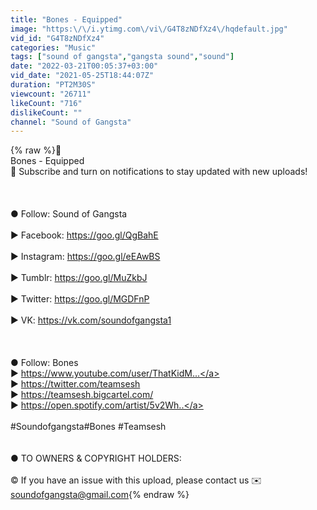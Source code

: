 ```yaml
---
title: "Bones - Equipped"
image: "https:\/\/i.ytimg.com\/vi\/G4T8zNDfXz4\/hqdefault.jpg"
vid_id: "G4T8zNDfXz4"
categories: "Music"
tags: ["sound of gangsta","gangsta sound","sound"]
date: "2022-03-21T00:05:37+03:00"
vid_date: "2021-05-25T18:44:07Z"
duration: "PT2M30S"
viewcount: "26711"
likeCount: "716"
dislikeCount: ""
channel: "Sound of Gangsta"
---
```

{% raw %}🎵 <br />Bones - Equipped<br />🔔 Subscribe and turn on notifications to stay updated with new uploads!<br /><br /><br /><br />● Follow: Sound of Gangsta<br /><br />► Facebook: <a rel="nofollow" target="blank" href="https://goo.gl/QgBahE">https://goo.gl/QgBahE</a><br /><br />► Instagram: <a rel="nofollow" target="blank" href="https://goo.gl/eEAwBS">https://goo.gl/eEAwBS</a><br /><br />► Tumblr: <a rel="nofollow" target="blank" href="https://goo.gl/MuZkbJ">https://goo.gl/MuZkbJ</a><br /><br />► Twitter: <a rel="nofollow" target="blank" href="https://goo.gl/MGDFnP">https://goo.gl/MGDFnP</a><br /><br />► VK: <a rel="nofollow" target="blank" href="https://vk.com/soundofgangsta1">https://vk.com/soundofgangsta1</a><br /><br /><br /><br />● Follow: Bones<br />► <a rel="nofollow" target="blank" href="https://www.youtube.com/user/ThatKidM...">https://www.youtube.com/user/ThatKidM...</a><br />► <a rel="nofollow" target="blank" href="https://twitter.com/teamsesh​​​​​​​​​">https://twitter.com/teamsesh​​​​​​​​​</a><br />► <a rel="nofollow" target="blank" href="https://teamsesh.bigcartel.com/​​​​​​​​​">https://teamsesh.bigcartel.com/​​​​​​​​​</a><br />► <a rel="nofollow" target="blank" href="https://open.spotify.com/artist/5v2Wh​​..">https://open.spotify.com/artist/5v2Wh​​..</a><br /><br />#Soundofgangsta​​ #Bones​​ #Teamsesh​<br /><br /><br />● TO OWNERS &amp; COPYRIGHT HOLDERS:<br /><br />©️ If you have an issue with this upload, please contact us ✉️ soundofgangsta@gmail.com{% endraw %}
